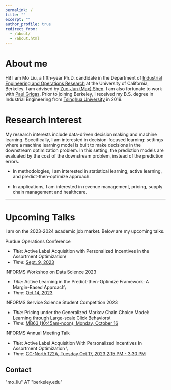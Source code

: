 ```yaml
---
permalink: /
title: ""
excerpt: ""
author_profile: true
redirect_from: 
  - /about/
  - /about.html
---
```


About me
======

Hi! I am Mo Liu, a fifth-year Ph.D. candidate in the Department of [Industrial Engineering and Operations Research](https://ieor.berkeley.edu/) at the University of California, Berkeley. I am advised by [Zuo-Jun (Max) Shen](https://shen.ieor.berkeley.edu/). I am also fortunate to work with [Paul Grigas](https://grigas.ieor.berkeley.edu/). Prior to joining Berkeley, I received my B.S. degree in Industrial Engineering from [Tsinghua University](https://www.tsinghua.edu.cn/en/) in 2019.


Research Interest
======

My research interests include data-driven decision making and machine learning. Specifically, I am interested in decision-focused learning: settings where a machine learning model is built to make decisions in the downstream optimization problem. In this setting, the prediction models are evaluated by the cost of the downstream problem, instead of the prediction errors.

* In methodologies, I am interested in statistical learning, active learning, and predict-then-optimize approach.

* In applications, I am interested in revenue management, pricing, supply chain management and healthcare.

------

Upcoming Talks
======

I am on the 2023-2024 academic job market. Below are my upcoming talks.
 


Purdue Operations Conference
  * _Title_: Active Label Acquisition with Personalized Incentives in the Assortment Optimization\\
  * _Time_: <ins>Sept. 9, 2023</ins>

INFORMS Workshop on Data Science 2023
  * _Title_: Active Learning in the Predict-then-Optimize Framework: A Margin-Based Approach\\
  * _Time_: <ins>Oct 14, 2023</ins>

INFORMS Service Science Student Competition 2023
  * _Title_: Pricing under the Generalized Markov Chain Choice Model: Learning through Large-scale Click Behaviors\\
  * _Time_: <ins>MB63 (10:45am-noon), Monday, October 16</ins>

INFORMS Annual Meeting Talk
  * _Title_: Active Label Acquisition With Personalized Incentives In Assortment Optimization \\
  * _Time_: <ins>CC-North 122A, Tuesday Oct 17, 2023 2:15 PM - 3:30 PM</ins>



Contact
------
"mo_liu" AT "berkeley.edu"
